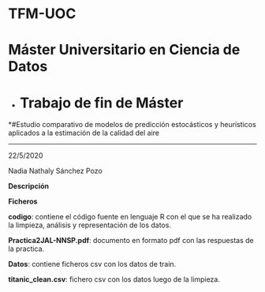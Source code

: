 # TFM-UOC
# Máster Universitario en Ciencia de Datos

* # Trabajo de fin de Máster 

*#Estudio comparativo de modelos de predicción estocásticos y heurísticos aplicados a la estimación de la calidad del aire
***
22/5/2020

Nadia Nathaly Sánchez Pozo

**Descripción**

 



**Ficheros**

**codigo**: contiene el código fuente en lenguaje R con el que se ha realizado la limpieza, análisis y representación de los datos.

**Practica2JAL-NNSP.pdf**:  documento en formato pdf con las respuestas de la practica.

**Datos**: contiene ficheros csv con los datos de train.

**titanic_clean.csv**: fichero csv con los datos luego de la limpieza. 
